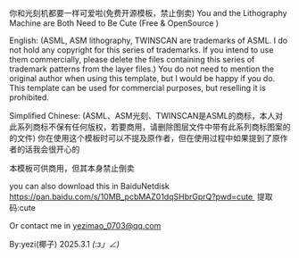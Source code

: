 你和光刻机都要一样可爱啦(免费开源模板，禁止倒卖)
You and the Lithography Machine are Both Need to Be Cute (Free & OpenSource )

English:
(ASML, ASM lithography, TWINSCAN are trademarks of ASML. I do not hold any copyright for this series of trademarks. If you intend to use them commercially, please delete the files containing this series of trademark patterns from the layer files.)
You do not need to mention the original author when using this template, but I would be happy if you do.
This template can be used for commercial purposes, but reselling it is prohibited.

Simplified Chinese:
(ASML、ASM光刻、TWINSCAN是ASML的商标，本人对此系列商标不保有任何版权，若要商用，请删除图层文件中带有此系列商标图案的的文件)
你在使用这个模板时可以不提及原作者，但在使用过程中如果提到了原作者的话我会很开心的

本模板可供商用，但其本身禁止倒卖

you can also download this in BaiduNetdisk
https://pan.baidu.com/s/10MB_pcbMAZ01dqSHbrGprQ?pwd=cute 
提取码:cute

Or contact me in yezimao_0703@qq.com

By:yezi(椰子)
2025.3.1
_(:з」∠)_

